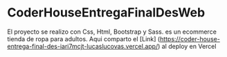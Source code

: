 # CoderHouseEntregaFinalDesWeb
El proyecto se realizo con Css, Html, Bootstrap y Sass. es un ecommerce tienda de ropa para adultos.
Aqui comparto el [Link] (https://coder-house-entrega-final-des-iari7mcjt-lucaslucovas.vercel.app/) al deploy en Vercel
